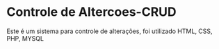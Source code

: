 # Controle de Altercoes-CRUD
 Este é um sistema para controle de alterações, foi utilizado HTML, CSS, PHP, MYSQL

